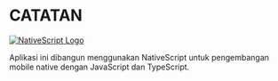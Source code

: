 # CATATAN

[![NativeScript Logo](https://raw.githubusercontent.com/NativeScript/artwork/master/logo/nativescript-icon-blue.png)](https://nativescript.org)

Aplikasi ini dibangun menggunakan NativeScript untuk pengembangan mobile native dengan JavaScript dan TypeScript.
